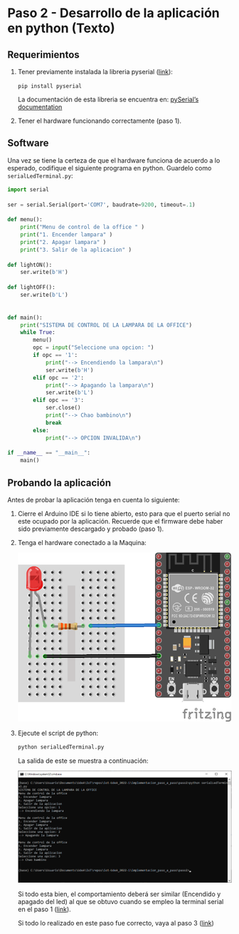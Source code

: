 # Paso 2 - Desarrollo de la aplicación en python (Texto)

## Requerimientos

1. Tener previamente instalada la libreria pyserial ([link](https://pypi.org/project/pyserial/)):

   ```pip install pyserial```

   La documentación de esta libreria se encuentra en: [pySerial’s documentation](https://pythonhosted.org/pyserial/)

2. Tener el hardware funcionando correctamente (paso 1).
   
## Software

Una vez se tiene la certeza de que el hardware funciona de acuerdo a lo esperado, codifique el siguiente programa en python. Guardelo como ```serialLedTerminal.py```:

```python
import serial

ser = serial.Serial(port='COM7', baudrate=9200, timeout=.1)

def menu():
    print("Menu de control de la office " )
    print("1. Encender lampara" )
    print("2. Apagar lampara" )
    print("3. Salir de la aplicacion" )    

def lightON():
    ser.write(b'H')

def lightOFF():
    ser.write(b'L')

    
def main():
    print("SISTEMA DE CONTROL DE LA LAMPARA DE LA OFFICE")
    while True:
        menu()
        opc = input("Seleccione una opcion: ")
        if opc == '1':
            print("--> Encendiendo la lampara\n")
            ser.write(b'H')            
        elif opc == '2':
            print("--> Apagando la lampara\n")
            ser.write(b'L')
        elif opc == '3':
            ser.close()
            print("--> Chao bambino\n")
            break
        else:
            print("--> OPCION INVALIDA\n")

if __name__ == "__main__":
    main()
```

## Probando la aplicación

Antes de probar la aplicación tenga en cuenta lo siguiente:
1. Cierre el Arduino IDE si lo tiene abierto, esto para que el puerto serial no este ocupado por la aplicación. Recuerde que el firmware debe haber sido previamente descargado y probado (paso 1).
2. Tenga el hardware conectado a la Maquina:
   

   ![conexion](hardware_bb.png)

3. Ejecute el script de python:
   
   ```bash
   python serialLedTerminal.py
   ```

   La salida de este se muestra a continuación:

   ![app_python](app_python.png)

   Si todo esta bien, el comportamiento deberá ser similar (Encendido y apagado del led) al que se obtuvo cuando se empleo la terminal serial en el paso 1 ([link](../paso1/README.md)). 

   Si todo lo realizado en este paso fue correcto, vaya al paso 3 ([link](../paso3/README.md))



